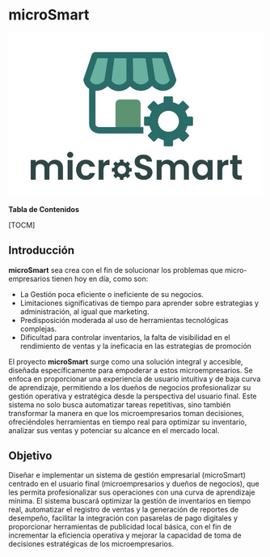 # microSmart

![](https://github.com/cibernauta-coder/microSmart/blob/main/images/microSmart_Logo.jpg?raw=true)

**Tabla de Contenidos**

[TOCM]

## Introducción
**microSmart** sea crea con el fin de solucionar los problemas que micro-empresarios tienen hoy en día, como son:
- La Gestión poca eficiente o ineficiente de su negocios.
- Limitaciones significativas de tiempo para aprender sobre estrategias y administración, al igual que marketing.
- Predisposición moderada al uso de herramientas tecnológicas complejas.
- Dificultad para controlar inventarios, la falta de visibilidad en el rendimiento de ventas y la ineficacia en las estrategias de promoción

El proyecto **microSmart** surge como una solución integral y accesible, diseñada específicamente para empoderar a estos microempresarios. Se enfoca en proporcionar una experiencia de usuario intuitiva y de baja curva de aprendizaje, permitiendo a los dueños de negocios profesionalizar su gestión operativa y estratégica desde la perspectiva del usuario final. Este sistema no solo busca automatizar tareas repetitivas, sino también transformar la manera en que los microempresarios toman decisiones, ofreciéndoles herramientas en tiempo real para optimizar su inventario, analizar sus ventas y potenciar su alcance en el mercado local.

## Objetivo
Diseñar e implementar un sistema de gestión empresarial (microSmart) centrado en el usuario final (microempresarios y dueños de negocios), que les permita profesionalizar sus operaciones con una curva de aprendizaje mínima. El sistema buscará optimizar la gestión de inventarios en tiempo real, automatizar el registro de ventas y la generación de reportes de desempeño, facilitar la integración con pasarelas de pago digitales y proporcionar herramientas de publicidad local básica, con el fin de incrementar la eficiencia operativa y mejorar la capacidad de toma de decisiones estratégicas de los microempresarios.